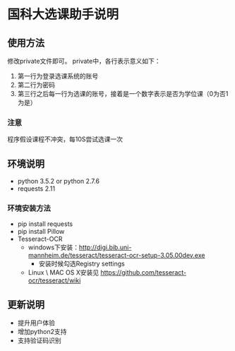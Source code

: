 # 国科大选课助手说明 #
## 使用方法 ##
修改private文件即可。
private中，各行表示意义如下：

1. 第一行为登录选课系统的账号
2. 第二行为密码
3. 第三行之后每一行为选课的账号，接着是一个数字表示是否为学位课（0为否1为是）

### 注意 ###
程序假设课程不冲突，每10S尝试选课一次


## 环境说明

- python 3.5.2 or python 2.7.6
- requests 2.11

### 环境安装方法
- pip install requests
- pip install Pillow
- Tesseract-OCR
  - windows下安装：http://digi.bib.uni-mannheim.de/tesseract/tesseract-ocr-setup-3.05.00dev.exe
    - 安装时候勾选Registry settings
  - Linux  \  MAC OS X安装见 https://github.com/tesseract-ocr/tesseract/wiki



## 更新说明

- 提升用户体验
- 增加python2支持
- 支持验证码识别